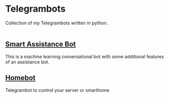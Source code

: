 # Telegrambots
Collection of my Telegrambots written in python.
<br>
<br>
## [Smart Assistance Bot](https://github.com/ThomasKoscheck/Telegrambots/tree/master/smart%20assistance%20bot)
This is a machine learning conversational bot with some additional features of an assistance bot.

## [Homebot](https://github.com/ThomasKoscheck/Telegrambots/tree/master/homebot)
Telegrambot to control your server or smarthome

